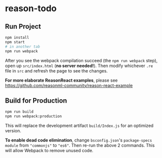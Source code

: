 # reason-todo

## Run Project

```sh
npm install
npm start
# in another tab
npm run webpack
```

After you see the webpack compilation succeed (the `npm run webpack` step), open up `src/index.html` (**no server needed!**). Then modify whichever `.re` file in `src` and refresh the page to see the changes.

**For more elaborate ReasonReact examples**, please see https://github.com/reasonml-community/reason-react-example

## Build for Production

```sh
npm run build
npm run webpack:production
```

This will replace the development artifact `build/Index.js` for an optimized version.

**To enable dead code elimination**, change `bsconfig.json`'s `package-specs` `module` from `"commonjs"` to `"es6"`. Then re-run the above 2 commands. This will allow Webpack to remove unused code.
